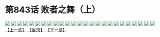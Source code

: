 # 第843话 败者之舞（上）
![](https://mhpic.xiaomingtaiji.net/comic/D/斗破苍穹/第843话F1_262540/1.jpg-zymk.middle.webp)
![](https://mhpic.xiaomingtaiji.net/comic/D/斗破苍穹/第843话F1_262540/2.jpg-zymk.middle.webp)
![](https://mhpic.xiaomingtaiji.net/comic/D/斗破苍穹/第843话F1_262540/3.jpg-zymk.middle.webp)
![](https://mhpic.xiaomingtaiji.net/comic/D/斗破苍穹/第843话F1_262540/4.jpg-zymk.middle.webp)
![](https://mhpic.xiaomingtaiji.net/comic/D/斗破苍穹/第843话F1_262540/5.jpg-zymk.middle.webp)
![](https://mhpic.xiaomingtaiji.net/comic/D/斗破苍穹/第843话F1_262540/6.jpg-zymk.middle.webp)
![](https://mhpic.xiaomingtaiji.net/comic/D/斗破苍穹/第843话F1_262540/7.jpg-zymk.middle.webp)
![](https://mhpic.xiaomingtaiji.net/comic/D/斗破苍穹/第843话F1_262540/8.jpg-zymk.middle.webp)
![](https://mhpic.xiaomingtaiji.net/comic/D/斗破苍穹/第843话F1_262540/9.jpg-zymk.middle.webp)
![](https://mhpic.xiaomingtaiji.net/comic/D/斗破苍穹/第843话F1_262540/10.jpg-zymk.middle.webp)
![](https://mhpic.xiaomingtaiji.net/comic/D/斗破苍穹/第843话F1_262540/11.jpg-zymk.middle.webp)
![](https://mhpic.xiaomingtaiji.net/comic/D/斗破苍穹/第843话F1_262540/12.jpg-zymk.middle.webp)
![](https://mhpic.xiaomingtaiji.net/comic/D/斗破苍穹/第843话F1_262540/13.jpg-zymk.middle.webp)
![](https://mhpic.xiaomingtaiji.net/comic/D/斗破苍穹/第843话F1_262540/14.jpg-zymk.middle.webp)
![](https://mhpic.xiaomingtaiji.net/comic/D/斗破苍穹/第843话F1_262540/15.jpg-zymk.middle.webp)
![](https://mhpic.xiaomingtaiji.net/comic/D/斗破苍穹/第843话F1_262540/16.jpg-zymk.middle.webp)
![](https://mhpic.xiaomingtaiji.net/comic/D/斗破苍穹/第843话F1_262540/17.jpg-zymk.middle.webp)
![](https://mhpic.xiaomingtaiji.net/comic/D/斗破苍穹/第843话F1_262540/18.jpg-zymk.middle.webp)
![](https://mhpic.xiaomingtaiji.net/comic/D/斗破苍穹/第843话F1_262540/19.jpg-zymk.middle.webp)
![](https://mhpic.xiaomingtaiji.net/comic/D/斗破苍穹/第843话F1_262540/20.jpg-zymk.middle.webp)
![](https://mhpic.xiaomingtaiji.net/comic/D/斗破苍穹/第843话F1_262540/21.jpg-zymk.middle.webp)
![](https://mhpic.xiaomingtaiji.net/comic/D/斗破苍穹/第843话F1_262540/22.jpg-zymk.middle.webp)
![](https://mhpic.xiaomingtaiji.net/comic/D/斗破苍穹/第843话F1_262540/23.jpg-zymk.middle.webp)
![](https://mhpic.xiaomingtaiji.net/comic/D/斗破苍穹/第843话F1_262540/24.jpg-zymk.middle.webp)
![](https://mhpic.xiaomingtaiji.net/comic/D/斗破苍穹/第843话F1_262540/25.jpg-zymk.middle.webp)
[【上一章】](./846.md)
[【目录】](./README.md)
[【下一章】](./848.md)
